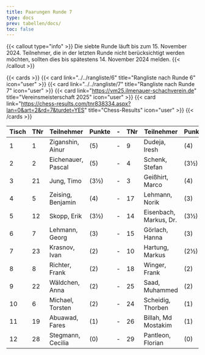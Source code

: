 ```yaml
---
title: Paarungen Runde 7
type: docs
prev: tabellen/docs/
toc: false
---
```


{{< callout type="info" >}}
Die siebte Runde läuft bis zum 15. November 2024. Teilnehmer, die in der letzten Runde nicht berücksichtigt werden möchten, sollten dies bis spätestens 14. November 2024 melden.
{{< /callout >}}

{{< cards >}}
{{< card link="../../rangliste/6" title="Rangliste nach Runde 6" icon="user" >}}
{{< card link="../../rangliste/7" title="Rangliste nach Runde 7" icon="user" >}}
{{< card link="https://vm25.ilmenauer-schachverein.de" title="Vereinsmeisterschaft 2025" icon="user" >}}
{{< card link="https://chess-results.com/tnr838334.aspx?lan=0&art=2&rd=7&turdet=YES" title="Chess-Results" icon="user" >}}
{{< /cards >}} 


| Tisch | TNr | Teilnehmer               | Punkte | - | TNr | Teilnehmer           | Punkte | Ergebnis |
|-------|-----|--------------------------|--------|---|-----|----------------------|--------|----------|
| 1     | 1   | Ziganshin, Ainur         | (5)    | - | 9   | Dudeja, Iresh        | (4)    | + - -    |
| 2     | 2   | Eichenauer, Pascal       | (5)    | - | 4   | Schenk, Stefan       | (3½)   | 0 - 1    |
| 3     | 21  | Jung, Timo               | (3½)   | - | 3   | Geißhirt, Marco      | (4)    | 0 - 1    |
| 4     | 5   | Zeising, Benjamin        | (4)    | - | 17  | Lehmann, Norik       | (3)    | 1 - 0    |
| 5     | 12  | Skopp, Erik              | (3½)   | - | 14  | Eisenbach, Markus, Dr.| (3½)  | 0 - 1    |
| 6     | 7   | Lehmann, Georg           | (3)    | - | 15  | Görlach, Hanna       | (3)    | 1 - 0    |
| 7     | 23  | Krasnov, Ivan            | (2)    | - | 10  | Hartung, Markus      | (2½)   | 0 - 1    |
| 8     | 8   | Richter, Frank           | (2)    | - | 18  | Winger, Frank        | (2)    | 1 - 0    |
| 9     | 22  | Wäldchen, Anna           | (2)    | - | 25  | Saad, Muhammed       | (2)    | - - -    |
| 10    | 6   | Michael, Torsten         | (2)    | - | 24  | Scheidig, Thorben    | (1)    | - - -    |
| 11    | 19  | Abuawad, Fares           | (1)    | - | 26  | Billah, Md Mostakim  | (1)    | - - -    |
| 12    | 28  | Stegmann, Cecilia        | (0)    | - | 29  | Pantleon, Florian    | (0)    | 0 - 1    |
